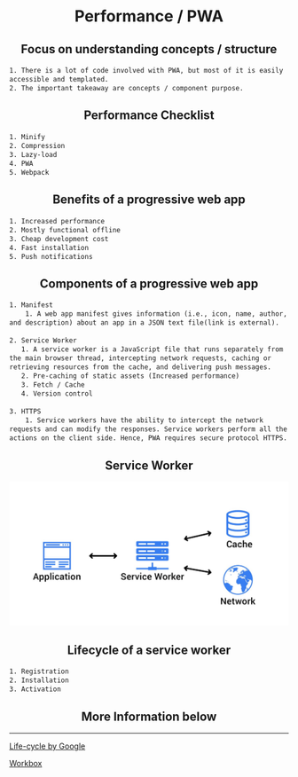 # <center> Performance / PWA 

## <center> Focus on understanding concepts / structure
    1. There is a lot of code involved with PWA, but most of it is easily accessible and templated.  
    2. The important takeaway are concepts / component purpose. 

## <center> Performance Checklist
    1. Minify
    2. Compression
    3. Lazy-load
    4. PWA
    5. Webpack

## <center> Benefits of a progressive web app
    1. Increased performance 
    2. Mostly functional offline
    3. Cheap development cost
    4. Fast installation
    5. Push notifications

## <center> Components of a progressive web app
    1. Manifest 
        1. A web app manifest gives information (i.e., icon, name, author, and description) about an app in a JSON text file(link is external).

    2. Service Worker
       1. A service worker is a JavaScript file that runs separately from the main browser thread, intercepting network requests, caching or retrieving resources from the cache, and delivering push messages.
       2. Pre-caching of static assets (Increased performance)
       3. Fetch / Cache
       4. Version control

    3. HTTPS
        1. Service workers have the ability to intercept the network requests and can modify the responses. Service workers perform all the actions on the client side. Hence, PWA requires secure protocol HTTPS.

## <center> Service Worker
![ServiceWorker](images/service-worker.jpeg)

## <center> Lifecycle of a service worker
    1. Registration
    2. Installation
    3. Activation

## <center> More Information below
---

[Life-cycle by Google](https://developers.google.com/web/fundamentals/primers/service-workers/lifecycle)

[Workbox](https://developers.google.com/web/tools/workbox)


